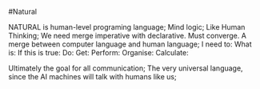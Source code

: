 #Natural

NATURAL is human-level programing language; 
Mind logic;
Like Human Thinking;
We need merge imperative with declarative. Must converge.
A merge between computer language and human language;
          I need to:
          What is:
          If this is true:
          Do:
          Get:
          Perform:
          Organise:
          Calculate:
          
Ultimately the goal for all communication;
The very universal language, since the AI machines will talk with humans like us;
